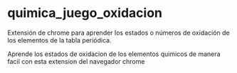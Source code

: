 # quimica_juego_oxidacion
Extensión de chrome para aprender los estados o números de oxidación de los elementos de la tabla periódica.

Aprende los estados de oxidacion de los elementos quimicos de manera facil con esta extension del navegador chrome
